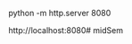 
<!-- to run my code -->

python -m http.server 8080

<!-- go to -->

http://localhost:8080#   m i d S e m  
 